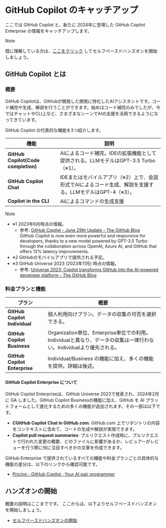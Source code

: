 # GitHub Copilot のキャッチアップ

ここでは GitHub Copilot と、新たに 2024年に登場した GitHub Copilot Enterprise の情報をキャッチアップします。  

> [!NOTE]
> 既に理解している方は、[ここをクリック](./README.md) してセルフペースドハンズオンを開始しましょう。

## GitHub Copilot とは

### 概要

GitHub Copilotは、GitHubが開発した開発に特化したAIアシスタントです。コード補完や生成、解説を行うことができます。始めはコード補完のみでしたが、今ではチャットやCLI上など、さまざまなシーンでAIの支援を活用できるようになってきています。

GitHub Copilot の代表的な機能を3つ紹介します。

機能 | 説明
---- | ----
**GitHub Copilot(Code completion)** | AIによるコード補完。IDEの拡張機能として提供される。LLMモデルはGPT-3.5 Turbo（※1）。
**GitHub Copilot Chat** | IDEまたはモバイルアプリ（※2）上で、会話形式でAIによるコード生成、解説を支援する。LLMモデルはGPT-4（※3）。
**Copilot in the CLI** | AIによるコマンドの生成支援

> [!NOTE]
>
> - ※1 2023年6月時点の情報。
>   - 参考: [GitHub Copilot - June 29th Update - The GitHub Blog](https://github.blog/changelog/2023-06-29-copilot-june-2023-update/#code-completion-improvements)  
>   GitHub Copilot is now even more powerful and responsive for developers, thanks to a new model powered by GPT-3.5 Turbo through the collaboration across OpenAI, Azure AI, and GitHub that offers 13% latency improvements.
> - ※2 GitHubのモバイルアプリで提供される予定。
> - ※3 GitHub Universe 2023 (2023年11月) 時点の情報。
>   - 参考: [Universe 2023: Copilot transforms GitHub into the AI-powered developer platform - The GitHub Blog](https://github.blog/2023-11-08-universe-2023-copilot-transforms-github-into-the-ai-powered-developer-platform/)

### 料金プランと機能

プラン | 概要
----|----
**GitHub Copilot Individual** | 個人利用向けプラン。データの収集の可否を選択できる。
**GitHub Copilot Business** | Organization単位、Enterprise単位での利用。Individualと異なり、データの収集は一律行わない。Individualより優先される。
**GitHub Copilot Enterprise** | Individual/Business の機能に加え、多くの機能を提供。詳細は後述。

#### GitHub Copilot Enterprise について

GitHub Copilot Enterpriseは、GitHub Universe 2023で発表され、2024年2月に GA しました。GitHub Copilot Businessの機能に加え、GitHub を AI プラットフォームとして進化するための多くの機能が追加されます。その一部は以下です。

- **CGitHub Copilot Chat in GitHub.com**: GitHub.com 上でリポジトリの内容をコンテキストに含めて、コードの生成や解説が実現できます。
- **Copilot pull request summaries**: プルリクエスト作成時に、プルリクエストで行われた変更の概要、どのファイルに影響があるか、レビュアーがレビューを行う際に何に注目すべきかの文章を作成できます。

GitHub Enterprise で提供されているすべての機能や料金プランごとの具体的な機能の差分は、以下のリンクから確認可能です。

- [Pricing - GitHub Copilot · Your AI pair programmer](https://github.com/features/copilot#pricing)


## ハンズオンの開始

概要の説明はここまでです。
ここからは、以下よりセルフペースドハンズオンを開始しましょう。

- [セルフペースドハンズオンの開始](./README.md)
